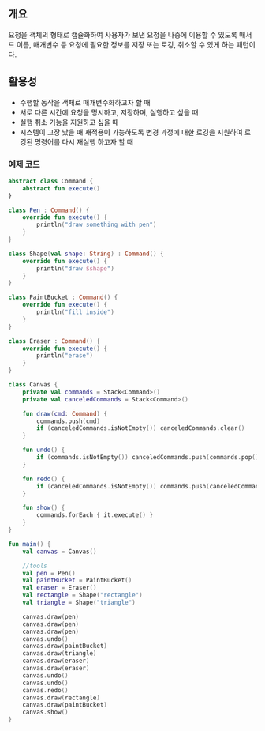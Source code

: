 ## 개요
요청을 객체의 형태로 캡슐화하여 사용자가 보낸 요청을 나중에 이용할 수 있도록 매서드 이름, 매개변수 등 요청에 필요한 정보를 저장 또는 로깅, 취소할 수 있게 하는 패턴이다.

## 활용성
- 수행할 동작을 객체로 매개변수화하고자 할 때
- 서로 다른 시간에 요청을 명시하고, 저장하며, 실행하고 싶을 때
- 실행 취소 기능을 지원하고 싶을 때
- 시스템이 고장 났을 때 재적용이 가능하도록 변경 과정에 대한 로깅을 지원하여 로깅된 명령어를 다시 재실행 하고자 할 때

### 예제 코드
```kotlin
abstract class Command {
    abstract fun execute()
}

class Pen : Command() {
    override fun execute() {
        println("draw something with pen")
    }
}

class Shape(val shape: String) : Command() {
    override fun execute() {
        println("draw $shape")
    }
}

class PaintBucket : Command() {
    override fun execute() {
        println("fill inside")
    }
}

class Eraser : Command() {
    override fun execute() {
        println("erase")
    }
}

class Canvas {
    private val commands = Stack<Command>()
    private val canceledCommands = Stack<Command>()

    fun draw(cmd: Command) {
        commands.push(cmd)
        if (canceledCommands.isNotEmpty()) canceledCommands.clear()
    }

    fun undo() {
        if (commands.isNotEmpty()) canceledCommands.push(commands.pop())
    }

    fun redo() {
        if (canceledCommands.isNotEmpty()) commands.push(canceledCommands.pop())
    }

    fun show() {
        commands.forEach { it.execute() }
    }
}

fun main() {
    val canvas = Canvas()

    //tools
    val pen = Pen()
    val paintBucket = PaintBucket()
    val eraser = Eraser()
    val rectangle = Shape("rectangle")
    val triangle = Shape("triangle")

    canvas.draw(pen)
    canvas.draw(pen)
    canvas.draw(pen)
    canvas.undo()
    canvas.draw(paintBucket)
    canvas.draw(triangle)
    canvas.draw(eraser)
    canvas.draw(eraser)
    canvas.undo()
    canvas.undo()
    canvas.redo()
    canvas.draw(rectangle)
    canvas.draw(paintBucket)
    canvas.show()
}
```
